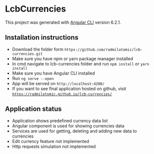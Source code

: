 # LcbCurrencies

This project was generated with [Angular CLI](https://github.com/angular/angular-cli) version 6.2.1.

## Installation instructions

- Download the folder form `https://github.com/radmilatomic/lcb-currencies.git`<br>
- Make sure you have npm or yarn package manager installed<br>
- In cmd navigate to lcb-currencies folder and run `npm install` or `yarn install`<br>
- Make sure you have Angular CLI installed<br>
- Run `ng serve --open` <br>
- App will be served on  `http://localhost:4200/`
- If you want to see final application hosted on github, visit [`https://radmilatomic.github.io/lcb-currencies/`](https://radmilatomic.github.io/lcb-currencies/)

## Application status

- Application shows predefined currency data list 
- Angular component is used for showing currencies data
- Services are used for getting, deleting and adding new data to currencies
- Edit currency feature not implemented
- Http requests simulation not implemented
